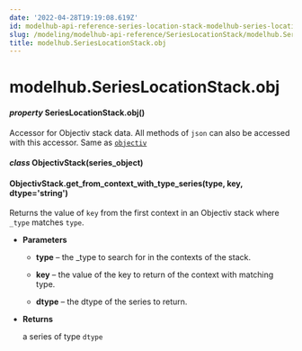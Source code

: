 ```yaml
---
date: '2022-04-28T19:19:08.619Z'
id: modelhub-api-reference-series-location-stack-modelhub-series-location-stack-obj
slug: /modeling/modelhub-api-reference/SeriesLocationStack/modelhub.SeriesLocationStack.obj/
title: modelhub.SeriesLocationStack.obj
---
```


# modelhub.SeriesLocationStack.obj


#### _property_ SeriesLocationStack.obj()
Accessor for Objectiv stack data. All methods of `json` can also be accessed with this
accessor. Same as [`objectiv`](/docs/modeling/modelhub-api-reference/SeriesLocationStack/modelhub.SeriesLocationStack.objectiv/#modelhub.SeriesLocationStack.objectiv)


#### _class_ ObjectivStack(series_object)
<!-- !! processed by numpydoc !! -->

#### ObjectivStack.get_from_context_with_type_series(type, key, dtype='string')
Returns the value of `key` from the first context in an Objectiv stack where `_type` matches `type`.


* **Parameters**

    
    * **type** – the _type to search for in the contexts of the stack.


    * **key** – the value of the key to return of the context with matching type.


    * **dtype** – the dtype of the series to return.



* **Returns**

    a series of type `dtype`


<!-- !! processed by numpydoc !! -->
<!-- !! processed by numpydoc !! -->
